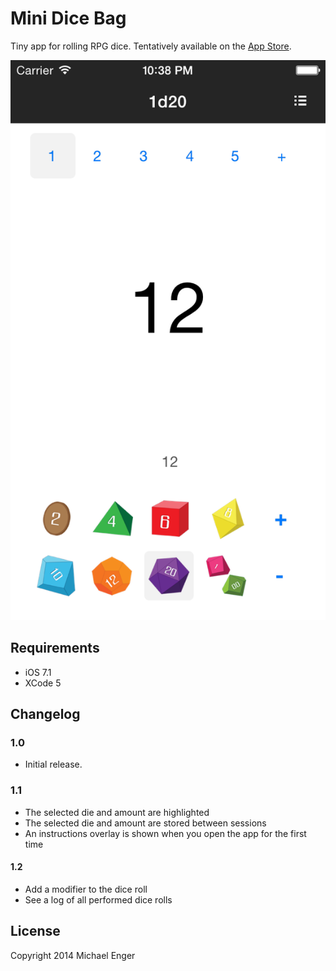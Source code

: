 # Mini Dice Bag

Tiny app for rolling RPG dice. Tentatively available on the [App Store](https://itunes.apple.com/app/mini-dice-bag/id884243561?mt=8).

![Screenshot](https://raw.githubusercontent.com/michaelenger/Mini-Dice-Bag/master/Assets/iPhonePortrait@R4-1.png)

## Requirements

* iOS 7.1
* XCode 5

## Changelog

### 1.0

* Initial release.

### 1.1

* The selected die and amount are highlighted
* The selected die and amount are stored between sessions
* An instructions overlay is shown when you open the app for the first time

#### 1.2

* Add a modifier to the dice roll
* See a log of all performed dice rolls

## License

Copyright 2014 Michael Enger

